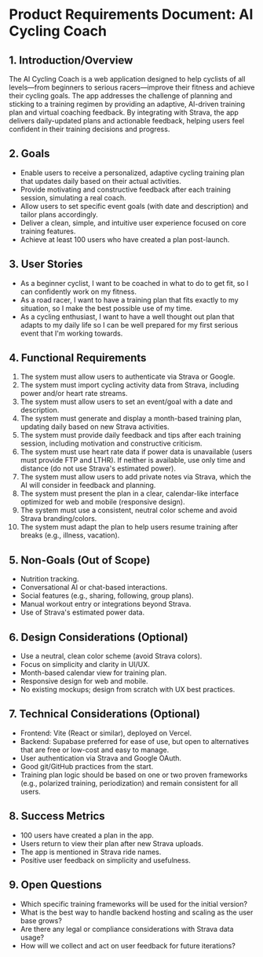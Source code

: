 # Product Requirements Document: AI Cycling Coach

## 1. Introduction/Overview
The AI Cycling Coach is a web application designed to help cyclists of all levels—from beginners to serious racers—improve their fitness and achieve their cycling goals. The app addresses the challenge of planning and sticking to a training regimen by providing an adaptive, AI-driven training plan and virtual coaching feedback. By integrating with Strava, the app delivers daily-updated plans and actionable feedback, helping users feel confident in their training decisions and progress.

## 2. Goals
- Enable users to receive a personalized, adaptive cycling training plan that updates daily based on their actual activities.
- Provide motivating and constructive feedback after each training session, simulating a real coach.
- Allow users to set specific event goals (with date and description) and tailor plans accordingly.
- Deliver a clean, simple, and intuitive user experience focused on core training features.
- Achieve at least 100 users who have created a plan post-launch.

## 3. User Stories
- As a beginner cyclist, I want to be coached in what to do to get fit, so I can confidently work on my fitness.
- As a road racer, I want to have a training plan that fits exactly to my situation, so I make the best possible use of my time.
- As a cycling enthusiast, I want to have a well thought out plan that adapts to my daily life so I can be well prepared for my first serious event that I'm working towards.

## 4. Functional Requirements
1. The system must allow users to authenticate via Strava or Google.
2. The system must import cycling activity data from Strava, including power and/or heart rate streams.
3. The system must allow users to set an event/goal with a date and description.
4. The system must generate and display a month-based training plan, updating daily based on new Strava activities.
5. The system must provide daily feedback and tips after each training session, including motivation and constructive criticism.
6. The system must use heart rate data if power data is unavailable (users must provide FTP and LTHR). If neither is available, use only time and distance (do not use Strava's estimated power).
7. The system must allow users to add private notes via Strava, which the AI will consider in feedback and planning.
8. The system must present the plan in a clear, calendar-like interface optimized for web and mobile (responsive design).
9. The system must use a consistent, neutral color scheme and avoid Strava branding/colors.
10. The system must adapt the plan to help users resume training after breaks (e.g., illness, vacation).

## 5. Non-Goals (Out of Scope)
- Nutrition tracking.
- Conversational AI or chat-based interactions.
- Social features (e.g., sharing, following, group plans).
- Manual workout entry or integrations beyond Strava.
- Use of Strava's estimated power data.

## 6. Design Considerations (Optional)
- Use a neutral, clean color scheme (avoid Strava colors).
- Focus on simplicity and clarity in UI/UX.
- Month-based calendar view for training plan.
- Responsive design for web and mobile.
- No existing mockups; design from scratch with UX best practices.

## 7. Technical Considerations (Optional)
- Frontend: Vite (React or similar), deployed on Vercel.
- Backend: Supabase preferred for ease of use, but open to alternatives that are free or low-cost and easy to manage.
- User authentication via Strava and Google OAuth.
- Good git/GitHub practices from the start.
- Training plan logic should be based on one or two proven frameworks (e.g., polarized training, periodization) and remain consistent for all users.

## 8. Success Metrics
- 100 users have created a plan in the app.
- Users return to view their plan after new Strava uploads.
- The app is mentioned in Strava ride names.
- Positive user feedback on simplicity and usefulness.

## 9. Open Questions
- Which specific training frameworks will be used for the initial version?
- What is the best way to handle backend hosting and scaling as the user base grows?
- Are there any legal or compliance considerations with Strava data usage?
- How will we collect and act on user feedback for future iterations? 